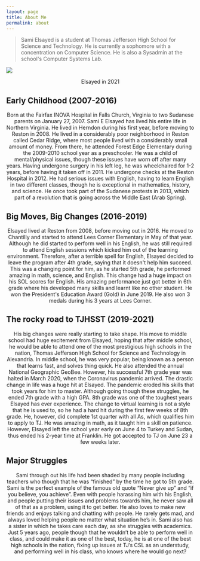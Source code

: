 ```yaml
---
layout: page
title: About Me
permalink: about
---
```


> Sami Elsayed is a student at Thomas Jefferson High School for Science and Technology. He is currently a sophomore with a concentration on Computer Science. He is also a Sysadmin at the school's Computer Systems Lab.

<img class = "mx-auto w-1/2" src = "{{ site.baseurl }}/assets/img/241408005_551143766213964_3907764800601857433_n.jpg">

<p align = "center">Elsayed in 2021</p>

## Early Childhood (2007-2016)

<p align = "center">Born at the Fairfax INOVA Hospital in Falls Church, Virginia to two Sudanese parents on January 27, 2007. Sami E Elsayed has lived his entire life in Northern Virginia. He lived in Herndon during his first year, before moving to Reston in 2008. He lived in a considerably poor neighborhood in Reston called Cedar Ridge, where most people lived with a considerably small amount of money. From there, he attended Forest Edge Elementary during the 2009-2010 school year as a preschooler. He was a child of mental/physical issues, though these issues have worn off after many years. Having undergone surgery in his left leg, he was wheelchaired for 1-2 years, before having it taken off in 2011. He undergone checks at the Reston Hospital in 2012. He had serious issues with English, having to learn English in two different classes, though he is exceptional in mathematics, history, and science. He once took part of the Sudanese protests in 2013, which part of a revolution that is going across the Middle East (Arab Spring).</p>

## Big Moves, Big Changes (2016-2019)

<p align = "center">Elsayed lived at Reston from 2008, before moving out in 2016. He moved to Chantilly and started to attend Lees Corner Elementary in May of that year. Although he did started to perform well in his English, he was still required to attend English sessions which kicked him out of the learning environment. Therefore, after a terrible spell for English, Elsayed decided to leave the program after 4th grade, saying that it doesn't help him succeed. This was a changing point for him, as he started 5th grade, he performed amazing in math, science, and English. This change had a huge impact on his SOL scores for English. His amazing performance just got better in 6th grade where his developed many skills and learnt like no other student. He won the President's Education Award (Gold) in June 2019. He also won 3 medals during his 3 years at Lees Corner.</p>

## The rocky road to TJHSST (2019-2021)

<p align = "center">His big changes were really starting to take shape. His move to middle school had huge excitement from Elsayed, hoping that after middle school, he would be able to attend one of the most prestigious high schools in the nation, Thomas Jefferson High School for Science and Technology in Alexandria. In middle school, he was very popular, being known as a person that learns fast, and solves thing quick. He also attended the annual National Geographic GeoBee. However, his successful 7th grade year was halted in March 2020, when the Coronavirus pandemic arrived.
The drastic change in life was a huge hit at Elsayed. The pandemic eroded his skills that took years for him to master. Although going though these struggles, he ended 7th grade with a high GPA. 8th grade was one of the toughest years Elsayed has ever experience. The change to virtual learning is not a style that he is used to, so he had a hard hit during the first few weeks of 8th grade. He, however, did complete 1st quarter with all As, which qualifies him to apply to TJ. He was amazing in math, as it taught him a skill on patience. However, Elsayed left the school year early on June 4 to Turkey and Sudan, thus ended his 2-year time at Franklin. He got accepted to TJ on June 23 a few weeks later.</p>

## Major Struggles

<p align = "center">Sami through out his life had been shaded by many people including teachers who though that he was “finished” by the time he got to 5th grade. Sami is the perfect example of the famous old quote “Never give up” and “if you believe, you achieve”. Even with people harassing him with his English, and people putting their issues and problems towards him, he never saw all of that as a problem, using it to get better. He also loves to make new friends and enjoys talking and chatting with people. He rarely gets mad, and always loved helping people no matter what situation he’s in. Sami also has a sister in which he takes care each day, as she struggles with academics. Just 5 years ago, people though that he wouldn’t be able to perform well in class, and could make it as one of the best, today, he is at one of the best high schools in the nation, fixing up issues at TJ’s CSL as an understudy, and performing well in his class, who knows where he would go next?</p>
